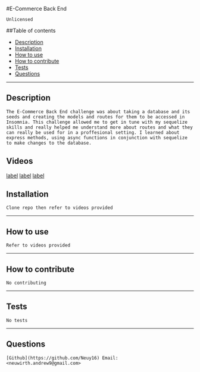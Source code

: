 #E-Commerce Back End    

    Unlicensed
     
##Table of contents

* [Description](#Description)
* [Installation](#Installation)
* [How to use](#How-to-use)
* [How to contribute](#How-to-contribute)
* [Tests](#Tests)
* [Questions](#Questions)

-----
## Description 

    The E-Commerce Back End challenge was about taking a database and its seeds and creating the models and routes for them to be accessed in Insomnia. This challenge allowed me to get in tune with my sequelize skills and really helped me understand more about routes and what they can really be used for in a proffesional setting. I learned about express methods, using async functions in conjunction with sequelize to make changes to the database.

## Videos 
[label](../../../../../../../C:/Users/18105/bootcamp/repos-self/e-commerce/Videos/db,%20seed,%20server,%20categories.mp4)
[label](../../../../../../../C:/Users/18105/bootcamp/repos-self/e-commerce/Videos/Products.mp4)
[label](../../../../../../../C:/Users/18105/bootcamp/repos-self/e-commerce/Videos/tag.mp4)

## Installation

    Clone repo then refer to videos provided

-----
## How to use

    Refer to videos provided

-----
## How to contribute

    No contributing

-----
## Tests

    No tests

-----
## Questions

    [Github](https://github.com/Neuy16) Email: <neuwirth.andrew9@gmail.com>